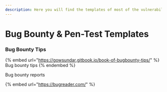 ```yaml
---
description: Here you will find the templates of most of the vulnerabilities.
---
```


# Bug Bounty & Pen-Test Templates

### Bug Bounty Tips

{% embed url="https://gowsundar.gitbook.io/book-of-bugbounty-tips/" %}
Bug bounty tips
{% endembed %}

Bug bounty reports

{% embed url="https://bugreader.com/" %}

